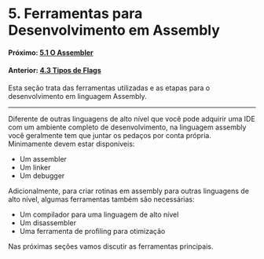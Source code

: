 # 5. Ferramentas para Desenvolvimento em Assembly  

#### Próximo: [5.1 O Assembler](./baixo-nivel/o_assembler.md) 
#### Anterior: [4.3 Tipos de Flags](./tipos_flags.md)  

Esta seção trata das ferramentas utilizadas e as etapas para o desenvolvimento em linguagem Assembly.  

---  

Diferente de outras linguagens de alto nível que você pode adquirir uma IDE com um ambiente completo de desenvolvimento, na linguagem assembly você geralmente tem que juntar os pedaços por conta própria. Minimamente devem estar disponíveis:  

* Um assembler  
* Um linker  
* Um debugger  

Adicionalmente, para criar rotinas em assembly para outras linguagens de alto nível, algumas ferramentas também são necessárias:  

* Um compilador para uma linguagem de alto nível  
* Um disassembler  
* Uma ferramenta de profiling para otimização  

Nas próximas seções vamos discutir as ferramentas principais.  